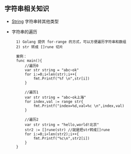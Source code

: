 ## 字符串相关知识

- [String](src/Go/Movie/var.md) 字符串转其他类型

- 字符串的遍历
        
        1) Golang 提供 for-range 的方式，可以方便遍历字符串和数组
        2) str 转成 []rune 切片
        
        案例：
        func main(){
        	//遍历0
        	var str string = "abc~ok"
        	for i:=0;i<len(str);i++{
        		fmt.Printf("%f \n",str[i]) 
        	}
        
        	//遍历1
        	var str string = "abc~ok上海"
        	for index,val := range str{
        		fmt.Printf("index=%d,val=%c \n",index,val)
        	}
        
        	//遍历2
        	var str string = "hello,world!北京"
        	str2 := []rune(str) //就是把str转成[]rune
        	for i:=0;i<len(str2);i++{
        		fmt.Printf("%c\n",str2[i])
        	}
        }

